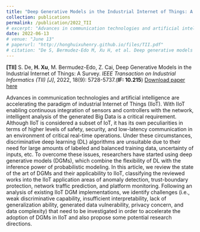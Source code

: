 ```yaml
---
title: "Deep Generative Models in the Industrial Internet of Things: A Survey"
collection: publications
permalink: /publication/2022_TII
# excerpt: "Advances in communication technologies and artificial intelligence are accelerating the paradigm of industrial Internet of Things (IIoT). With IIoT enabling continuous integration of sensors and controllers with the network, intelligent analysis of the generated Big Data is a critical requirement. Although IIoT is considered a subset of IoT, it has its own peculiarities in terms of higher levels of safety, security, and low-latency communication in an environment of critical real-time operations. Under these circumstances, discriminative deep learning (DL) algorithms are unsuitable due to their need for large amounts of labeled and balanced training data, uncertainty of inputs, etc. To overcome these issues, researchers have started using deep generative models (DGMs), which combine the flexibility of DL with the inference power of probabilistic modeling. In this article, we review the state of the art of DGMs and their applicability to IIoT, classifying the reviewed works into the IIoT application areas of anomaly detection, trust-boundary protection, network traffic prediction, and platform monitor- ing. Following an analysis of existing IIoT DGM implementations, we identify challenges (i.e., weak discriminative capability, insufficient interpretability, lack of generalization ability, generated data vulnerability, privacy concern, and data complexity) that need to be investigated in order to accelerate the adoption of DGMs in IIoT and also propose some potential research directions."
date: 2022-06-13
# venue: "June 13"
# paperurl: "http://honghuixuhenry.github.io/files/TII.pdf"
# citation: "De S, Bermudez-Edo M, Xu H, et al. Deep generative models in the industrial internet of things: a survey[J]. IEEE Transactions on Industrial Informatics, 2022, 18(9): 5728-5737."
---
```


**[TII]** S. De, **H. Xu**, M. Bermudez-Edo, Z. Cai, Deep Generative Models in the Industrial Internet of Things: A Survey. _IEEE Transaction on Industrial Informatics (TII) [J]_, 2022, 18(9): 5728-5737.(**IF: 10.215**) [Download paper here](http://honghuixuhenry.github.io/files/TII.pdf)

Advances in communication technologies and artificial intelligence are accelerating the paradigm of industrial Internet of Things (IIoT). With IIoT enabling continuous integration of sensors and controllers with the network, intelligent analysis of the generated Big Data is a critical requirement. Although IIoT is considered a subset of IoT, it has its own peculiarities in terms of higher levels of safety, security, and low-latency communication in an environment of critical real-time operations. Under these circumstances, discriminative deep learning (DL) algorithms are unsuitable due to their need for large amounts of labeled and balanced training data, uncertainty of inputs, etc. To overcome these issues, researchers have started using deep generative models (DGMs), which combine the flexibility of DL with the inference power of probabilistic modeling. In this article, we review the state of the art of DGMs and their applicability to IIoT, classifying the reviewed works into the IIoT application areas of anomaly detection, trust-boundary protection, network traffic prediction, and platform monitoring. Following an analysis of existing IIoT DGM implementations, we identify challenges (i.e., weak discriminative capability, insufficient interpretability, lack of generalization ability, generated data vulnerability, privacy concern, and data complexity) that need to be investigated in order to accelerate the adoption of DGMs in IIoT and also propose some potential research directions.

<!-- Recommended citation: De S, Bermudez-Edo M, Xu H, et al. Deep generative models in the industrial internet of things: a survey[J]. IEEE Transactions on Industrial Informatics, 2022, 18(9): 5728-5737. -->
